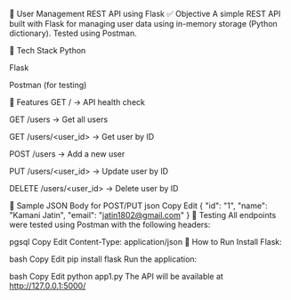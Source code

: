 🧠 User Management REST API using Flask
✅ Objective
A simple REST API built with Flask for managing user data using in-memory storage (Python dictionary). Tested using Postman.

🔧 Tech Stack
Python

Flask

Postman (for testing)

📌 Features
GET / → API health check

GET /users → Get all users

GET /users/<user_id> → Get user by ID

POST /users → Add a new user

PUT /users/<user_id> → Update user by ID

DELETE /users/<user_id> → Delete user by ID

🔄 Sample JSON Body for POST/PUT
json
Copy
Edit
{
  "id": "1",
  "name": "Kamani Jatin",
  "email": "jatin1802@gmail.com"
}
📸 Testing
All endpoints were tested using Postman with the following headers:

pgsql
Copy
Edit
Content-Type: application/json
📁 How to Run
Install Flask:

bash
Copy
Edit
pip install flask
Run the application:

bash
Copy
Edit
python app1.py
The API will be available at http://127.0.0.1:5000/
